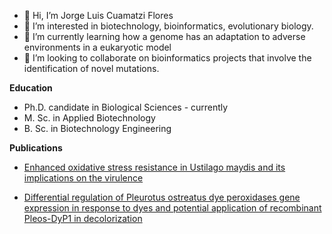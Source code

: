 - 👋 Hi, I’m Jorge Luis Cuamatzi Flores
- 👀 I’m interested in biotechnology, bioinformatics, evolutionary biology.
- 🌱 I’m currently learning how a genome has an adaptation to adverse environments in a eukaryotic model
- 💞️ I’m looking to collaborate on bioinformatics projects that involve the identification of novel mutations.

<b> Education </b>

 * Ph.D. candidate in Biological Sciences - currently
 * M. Sc. in Applied Biotechnology
 * B. Sc. in Biotechnology Engineering
 
 

<b> Publications </b>

- [Enhanced oxidative stress resistance in Ustilago maydis and its implications on the virulence](https://link.springer.com/article/10.1007/s10123-024-00489-8)
  
- [Differential regulation of Pleurotus ostreatus dye peroxidases gene expression in response to dyes and potential application of recombinant Pleos-DyP1 in decolorization](https://journals.plos.org/plosone/article?id=10.1371/journal.pone.0209711)



<!---
JLuisCuamatzi/JLuisCuamatzi is a ✨ special ✨ repository because its `README.md` (this file) appears on your GitHub profile.
You can click the Preview link to take a look at your changes.


--->
